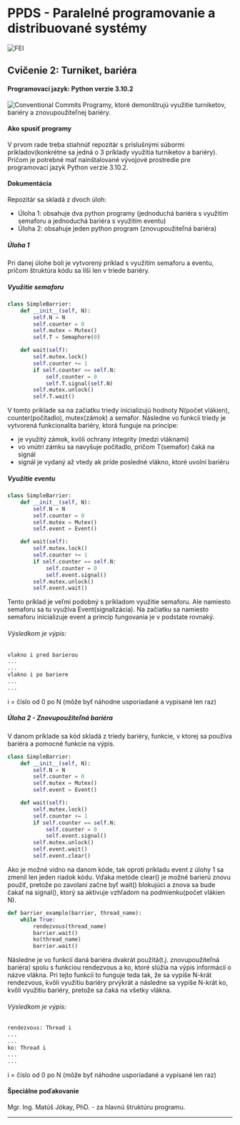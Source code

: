 # PPDS - Paralelné programovanie a distribuované systémy
![FEI](https://www.fei.stuba.sk/buxus/images/web/logoFEI.jpg)
## Cvičenie 2: Turniket, bariéra
#### Programovací jazyk: Python verzie 3.10.2
![Conventional Commits](https://img.shields.io/badge/Conventional%20Commits-1.0.0-yellow.svg)
Programy, ktoré demonštrujú využitie turniketov, bariéry a znovupoužiteľnej bariéry.
#### Ako spusiť programy
V prvom rade treba stiahnúť repozitár s príslušnými súbormi príkladov(konkrétne sa jedná o 3 príklady využitia turniketov a bariéry). Pričom je potrebné mať nainštalované vývojové prostredie pre programovací jazyk Python verzie 3.10.2. 

#### Dokumentácia
Repozitár sa skladá z dvoch úloh:
- Úloha 1: obsahuje dva python programy (jednoduchá bariéra s využitím semaforu a jednoduchá bariéra s využitím eventu)
- Úloha 2: obsahuje jeden python program (znovupoužiteľná bariéra)

##### Úloha 1 
Pri danej úlohe boli je vytvorený príklad s využitím semaforu a eventu, pričom štruktúra kódu sa líši len v triede bariéry.
##### Využitie semaforu 
```python
class SimpleBarrier:
    def __init__(self, N):
        self.N = N
        self.counter = 0
        self.mutex = Mutex()
        self.T = Semaphore(0)

    def wait(self):
        self.mutex.lock()
        self.counter += 1
        if self.counter == self.N:
            self.counter = 0
            self.T.signal(self.N)
        self.mutex.unlock()
        self.T.wait()
```
V tomto príklade sa na začiatku triedy inicializujú hodnoty N(počet vlákien), counter(počítadlo), mutex(zámok) a semafor.
Následne vo funkcií triedy je vytvorená funkcionalita bariéry, ktorá funguje na princípe:
- je využitý zámok, kvôli ochrany integrity (medzi vláknami) 
- vo vnútri zámku sa navyšuje počítadlo, pričom T(semafor) čaká na signál
- signál je vydaný až vtedy ak príde posledné vlákno, ktoré uvolní bariéru

##### Využitie eventu 
```python
class SimpleBarrier:
    def __init__(self, N):
        self.N = N
        self.counter = 0
        self.mutex = Mutex()
        self.event = Event()

    def wait(self):
        self.mutex.lock()
        self.counter += 1
        if self.counter == self.N:
            self.counter = 0
            self.event.signal()
        self.mutex.unlock()
        self.event.wait()
```
Tento príklad je veľmi podobný s príkladom využitie semaforu. Ale namiesto semaforu sa tu využíva Event(signalizácia).
Na začiatku sa namiesto semaforu inicializuje event a princíp fungovania je v podstate rovnaký.

###### Výsledkom je výpis:
```python
vlakno i pred barierou
...
...
vlakno i po bariere
...
...
```
i = číslo od 0 po N (môže byť náhodne usporiadané a vypísané len raz)

##### Úloha 2 - Znovupoužiteľná bariéra
V danom príklade sa kód skladá z triedy bariéry, funkcie, v ktorej sa používa bariéra a pomocné funkcie na výpis.
```python
class SimpleBarrier:
    def __init__(self, N):
        self.N = N
        self.counter = 0
        self.mutex = Mutex()
        self.event = Event()

    def wait(self):
        self.mutex.lock()
        self.counter += 1
        if self.counter == self.N:
            self.counter = 0
            self.event.signal()
        self.mutex.unlock()
        self.event.wait()
        self.event.clear()
```
Ako je možné vidno na danom kóde, tak oproti príkladu event z úlohy 1 sa zmenil len jeden riadok kódu. Vďaka metóde clear() je možné barierú znovu použiť, pretože po zavolaní začne byť wait() blokujúci a znova sa bude čakať na signal(), ktorý sa aktivuje vzhľadom na podmienku(počet vlákien N).
```python
def barrier_example(barrier, thread_name):
    while True:
        rendezvous(thread_name)
        barrier.wait()
        ko(thread_name)
        barrier.wait()
```
Následne je vo funkcií daná bariéra dvakrát použitá(t.j. znovupoužiteľná bariéra) spolu s funkciou rendezvous a ko, ktoré slúžia na výpis informácií o názve vlákna. Pri tejto funkcíí to funguje teda tak, že sa vypíše N-krát rendezvous, kvôli využitiu bariéry prvýkrát a následne sa vypíše N-krát ko, kvôli využitiu bariéry, pretože sa čaká na všetky vlákna.
###### Výsledkom je výpis:
```python
rendezvous: Thread i
...
...
ko: Thread i
...
...
```
i = číslo od 0 po N (môže byť náhodne usporiadané a vypísané len raz)
#### Špeciálne poďakovanie
Mgr. Ing. Matúš Jókay, PhD. - za hlavnú štruktúru programu.

-------